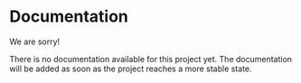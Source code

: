 # Documentation

We are sorry!

There is no documentation available for this project yet. The documentation will be added as soon as the project reaches a more stable state.